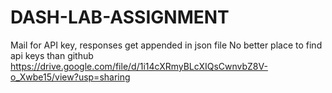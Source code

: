 # DASH-LAB-ASSIGNMENT
Mail for API key, responses get appended in json file
No better place to find api keys than github
https://drive.google.com/file/d/1i14cXRmyBLcXIQsCwnvbZ8V-o_Xwbe15/view?usp=sharing

